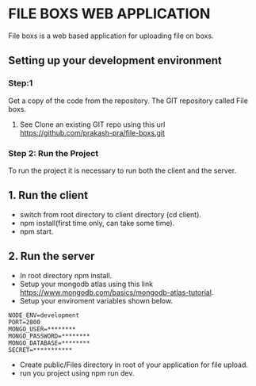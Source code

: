 # FILE BOXS WEB APPLICATION

File boxs is a web based application for uploading file on boxs.

## Setting up your development environment


### Step:1
Get a copy of the code from the repository.
The GIT repository called File boxs.

1. See Clone an existing GIT repo  using this url https://github.com/prakash-pra/file-boxs.git
 
### Step 2: Run the Project
 To run the project it is necessary to run both the client and the server.
 
## 1. Run the client
* switch from root directory to client directory (cd client).  
* npm install(first time only, can take some time).  
* npm start.

## 2. Run the server
* In root directory npm install.  
* Setup your mongodb atlas using this link https://www.mongodb.com/basics/mongodb-atlas-tutorial.  
* Setup your enviroment variables shown below.  
```
NODE_ENV=development  
PORT=2800 
MONGO_USER=********  
MONGO_PASSWORD=********   
MONGO_DATABASE=********  
SECRET=***********
```  
* Create public/Files directory in root of your application for file upload.
* run you project using npm run dev.


